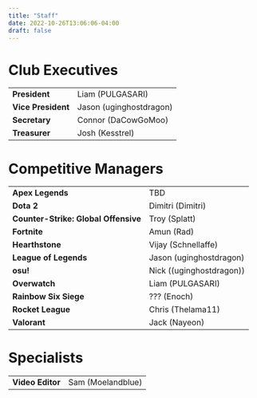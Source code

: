 ```yaml
---
title: "Staff"
date: 2022-10-26T13:06:06-04:00
draft: false
---
```


# Club Executives
|||
| --- | ----------- |
| **President** | Liam (PULGASARI) |
| **Vice President** | Jason (uginghostdragon) |
| **Secretary** | Connor (DaCowGoMoo) |
| **Treasurer** | Josh (Kesstrel) |

# Competitive Managers
| | |
| --- | ----------- |
| **Apex Legends** | TBD |
| **Dota 2** | Dimitri (Dimitri)|
| **Counter-Strike: Global Offensive**| Troy (Splatt)|
| **Fortnite** |  Amun (Rad) |
| **Hearthstone** | Vijay (Schnellaffe) |
| **League of Legends** | Jason (uginghostdragon) |
| **osu!** | Nick ((uginghostdragon)) |
| **Overwatch** | Liam (PULGASARI) |
| **Rainbow Six Siege** | ??? (Enoch) |
| **Rocket League** | Chris (Thelama11) |
| **Valorant** | Jack (Nayeon) |

# Specialists
| | |
| --- | ----------- |
| **Video Editor** | Sam (Moelandblue) |